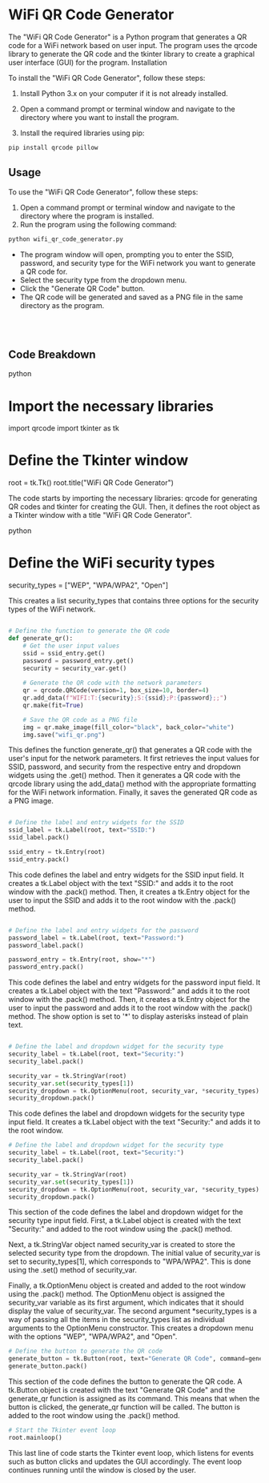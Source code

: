 # WiFi QR Code Generator

The "WiFi QR Code Generator" is a Python program that generates a QR code for a WiFi network based on user input. The program uses the qrcode library to generate the QR code and the tkinter library to create a graphical user interface (GUI) for the program.
Installation

To install the "WiFi QR Code Generator", follow these steps:

1. Install Python 3.x on your computer if it is not already installed.
1. Open a command prompt or terminal window and navigate to the directory where you want to install the program.

1. Install the required libraries using pip:

```bash
pip install qrcode pillow
```

## Usage

To use the "WiFi QR Code Generator", follow these steps:

1. Open a command prompt or terminal window and navigate to the directory where the program is installed.
1. Run the program using the following command:

```bash
python wifi_qr_code_generator.py
```
- The program window will open, prompting you to enter the SSID, password, and security type for the WiFi network you want to generate a QR code for.
- Select the security type from the dropdown menu.
- Click the "Generate QR Code" button.
- The QR code will be generated and saved as a PNG file in the same directory as the program.

<br><br/>

## Code Breakdown

python

# Import the necessary libraries
import qrcode
import tkinter as tk

# Define the Tkinter window
root = tk.Tk()
root.title("WiFi QR Code Generator")

The code starts by importing the necessary libraries: qrcode for generating QR codes and tkinter for creating the GUI. Then, it defines the root object as a Tkinter window with a title "WiFi QR Code Generator".

python

# Define the WiFi security types
security_types = ["WEP", "WPA/WPA2", "Open"]

This creates a list security_types that contains three options for the security types of the WiFi network.

```python

# Define the function to generate the QR code
def generate_qr():
    # Get the user input values
    ssid = ssid_entry.get()
    password = password_entry.get()
    security = security_var.get()
    
    # Generate the QR code with the network parameters
    qr = qrcode.QRCode(version=1, box_size=10, border=4)
    qr.add_data(f"WIFI:T:{security};S:{ssid};P:{password};;")
    qr.make(fit=True)

    # Save the QR code as a PNG file
    img = qr.make_image(fill_color="black", back_color="white")
    img.save("wifi_qr.png")
```

This defines the function generate_qr() that generates a QR code with the user's input for the network parameters. It first retrieves the input values for SSID, password, and security from the respective entry and dropdown widgets using the .get() method. Then it generates a QR code with the qrcode library using the add_data() method with the appropriate formatting for the WiFi network information. Finally, it saves the generated QR code as a PNG image.

```python

# Define the label and entry widgets for the SSID
ssid_label = tk.Label(root, text="SSID:")
ssid_label.pack()

ssid_entry = tk.Entry(root)
ssid_entry.pack()
```


This code defines the label and entry widgets for the SSID input field. It creates a tk.Label object with the text "SSID:" and adds it to the root window with the .pack() method. Then, it creates a tk.Entry object for the user to input the SSID and adds it to the root window with the .pack() method.

```python

# Define the label and entry widgets for the password
password_label = tk.Label(root, text="Password:")
password_label.pack()

password_entry = tk.Entry(root, show="*")
password_entry.pack()
```


This code defines the label and entry widgets for the password input field. It creates a tk.Label object with the text "Password:" and adds it to the root window with the .pack() method. Then, it creates a tk.Entry object for the user to input the password and adds it to the root window with the .pack() method. The show option is set to '*' to display asterisks instead of plain text.

```python

# Define the label and dropdown widget for the security type
security_label = tk.Label(root, text="Security:")
security_label.pack()

security_var = tk.StringVar(root)
security_var.set(security_types[1])
security_dropdown = tk.OptionMenu(root, security_var, *security_types)
security_dropdown.pack()
```


This code defines the label and dropdown widgets for the security type input field. It creates a tk.Label object with the text "Security:" and adds it to the root window.

```python
# Define the label and dropdown widget for the security type
security_label = tk.Label(root, text="Security:")
security_label.pack()

security_var = tk.StringVar(root)
security_var.set(security_types[1])
security_dropdown = tk.OptionMenu(root, security_var, *security_types)
security_dropdown.pack()
```


This section of the code defines the label and dropdown widget for the security type input field. First, a tk.Label object is created with the text "Security:" and added to the root window using the .pack() method.

Next, a tk.StringVar object named security_var is created to store the selected security type from the dropdown. The initial value of security_var is set to security_types[1], which corresponds to "WPA/WPA2". This is done using the .set() method of security_var.

Finally, a tk.OptionMenu object is created and added to the root window using the .pack() method. The OptionMenu object is assigned the security_var variable as its first argument, which indicates that it should display the value of security_var. The second argument *security_types is a way of passing all the items in the security_types list as individual arguments to the OptionMenu constructor. This creates a dropdown menu with the options "WEP", "WPA/WPA2", and "Open".


```python
# Define the button to generate the QR code
generate_button = tk.Button(root, text="Generate QR Code", command=generate_qr)
generate_button.pack()
```

This section of the code defines the button to generate the QR code. A tk.Button object is created with the text "Generate QR Code" and the generate_qr function is assigned as its command. This means that when the button is clicked, the generate_qr function will be called. The button is added to the root window using the .pack() method.


```python
# Start the Tkinter event loop
root.mainloop()
```

This last line of code starts the Tkinter event loop, which listens for events such as button clicks and updates the GUI accordingly. The event loop continues running until the window is closed by the user.